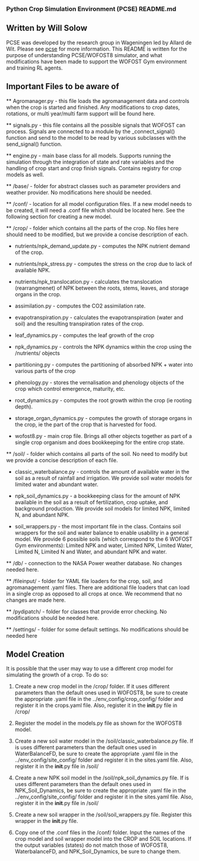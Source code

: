 ### Python Crop Simulation Environment (PCSE) README.md 
## Written by Will Solow

PCSE was developed by the research group in Wageningen led by Allard de Wit. Please
see [pcse](https://github.com/ajwdewit/pcse) for more information. This README
is written for the purpose of understanding PCSE/WOFOST8 simulator, and what
modifications have been made to support the WOFOST Gym environment and training
RL agents. 

## Important Files to be aware of 

** Agromanager.py - this file loads the agromanagement data and controls when the 
crop is started and finished. Any modifications to crop dates, rotations, or multi
year/multi farm support will be found here. 

** signals.py - this file contains all the possible signals that WOFOST can process. 
Signals are connected to a module by the _connect_signal() function and send to the 
model to be read by various subclasses with the send_signal() function. 

** engine.py - main base class for all models. Supports running the simulation through
the integration of state and rate variables and the handling of crop start and 
crop finish signals. Contains registry for crop models as well.

** /base/ - folder for abstract classes such as parameter providers and weather
provider. No modifications here should be needed. 

** /conf/ - location for all model configuration files. If a new model needs to be
created, it will need a .conf file which should be located here. See the following
section for creating a new model.

** /crop/ - folder which contains all the parts of the crop. No files here should 
need to be modified, but we provide a concise description of each. 

* nutrients/npk_demand_update.py - computes the NPK nutrient demand of the crop.

* nutrients/npk_stress.py - computes the stress on the crop due to lack of available
NPK.

* nutrients/npk_translocation.py - calculates the translocation (rearrangmenet) of 
NPK between the roots, stems, leaves, and storage organs in the crop. 

* assimilation.py - computes the CO2 assimilation rate.

* evapotranspiration.py - calculates the evapotranspiration (water and soil) and
the resulting transpiration rates of the crop.

* leaf_dynamics.py - computes the leaf growth of the crop

* npk_dynamics.py - controls the NPK dynamics within the crop using the /nutrients/
objects 

* partitioning.py - computes the partitioning of absorbed NPK + water into various
parts of the crop 

* phenology.py - stores the vernalisation and phenology objects of the crop which
control emergence, maturity, etc. 

* root_dynamics.py - computes the root growth within the crop (ie rooting depth).

* storage_organ_dynamics.py - computes the growth of storage organs in the crop, 
ie the part of the crop that is harvested for food. 

* wofost8.py - main crop file. Brings all other objects together as part of a 
single crop organism and does bookkeeping for the entire crop state. 

** /soil/ - folder which contains all parts of the soil. No need to modify but
we provide a concise description of each file. 

* classic_waterbalance.py - controls the amount of available water in the soil as 
a result of rainfall and irrigation. We provide soil water models for limited water
and abundant water. 

* npk_soil_dynamics.py - a bookkeeping class for the amount of NPK available in the 
soil as a result of fertilization, crop uptake, and background production. We provide
soil models for limited NPK, limited N, and abundant NPK.

* soil_wrappers.py - the most important file in the class. Contains soil wrappers
for the soil and water balance to enable usability in a general model. We provide
6 possible soils (which correspond to the 6 WOFOST Gym environments): Limited NPK
and water, Limited NPK, Limited Water, Limited N, Limited N and Water, and abundant
NPK and water. 

** /db/ - connection to the NASA Power weather database. No changes needed here.

** /fileinput/ - folder for YAML file loaders for the crop, soil, and agromanagement
.yaml files. There are additional file loaders that can load in a single crop as 
opposed to all crops at once. We recommend that no changes are made here. 

** /pydipatch/ - folder for classes that provide error checking. No modifications
should be needed here.

** /settings/ - folder for some default settings. No modifications should be needed
here

## Model Creation

It is possible that the user may way to use a different crop model for simulating
the growth of a crop. To do so:

1. Create a new crop model in the /crop/ folder. If it uses different parameters
than the default ones used in WOFOST8, be sure to create the appropriate .yaml file
in the ../env_config/crop_config/ folder and register it in the crops.yaml file. 
Also, register it in the __init__.py file in /crop/

2. Register the model in the models.py file as shown for the WOFOST8 model.

3. Create a new soil water model in the /soil/classic_waterbalance.py file. If is uses
different parameters than the default ones used in WaterBalanceFD, be sure to 
create the appropriate .yaml file in the ../env_config/site_config/ folder 
and register it in the sites.yaml file. Also, register it in the __init__.py file
in /soil/

4. Create a new NPK soil model in the /soil/npk_soil_dynamics.py file. If is uses
different parameters than the default ones used in NPK_Soil_Dynamics, be sure to 
create the appropriate .yaml file in the ../env_config/site_config/ folder 
and register it in the sites.yaml file. Also, register it in the __init__.py file
in /soil/

5. Create a new soil wrapper in the /soil/soil_wrappers.py file. Register this
wrapper in the __init__.py file. 

6. Copy one of the .conf files in the /conf/ folder. Input the names of the crop
model and soil wrapper model into the CROP and SOIL locations. If the output
variables (states) do not match those of WOFOST8, WaterbalanceFD, and NPK_Soil_Dynamics,
be sure to change them.